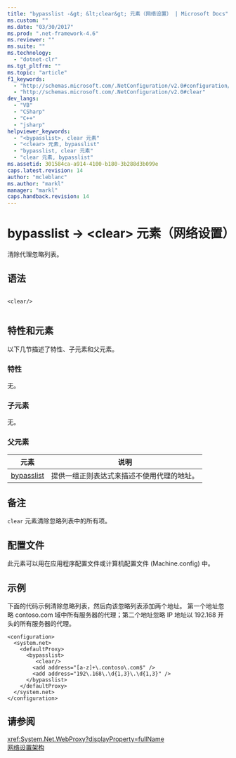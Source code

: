 ```yaml
---
title: "bypasslist -&gt; &lt;clear&gt; 元素（网络设置） | Microsoft Docs"
ms.custom: ""
ms.date: "03/30/2017"
ms.prod: ".net-framework-4.6"
ms.reviewer: ""
ms.suite: ""
ms.technology: 
  - "dotnet-clr"
ms.tgt_pltfrm: ""
ms.topic: "article"
f1_keywords: 
  - "http://schemas.microsoft.com/.NetConfiguration/v2.0#configuration/system.net/defaultProxy/bypasslist/clear"
  - "http://schemas.microsoft.com/.NetConfiguration/v2.0#clear"
dev_langs: 
  - "VB"
  - "CSharp"
  - "C++"
  - "jsharp"
helpviewer_keywords: 
  - "<bypasslist>, clear 元素"
  - "<clear> 元素, bypasslist"
  - "bypasslist, clear 元素"
  - "clear 元素, bypasslist"
ms.assetid: 301584ca-a914-4100-b180-3b288d3b099e
caps.latest.revision: 14
author: "mcleblanc"
ms.author: "markl"
manager: "markl"
caps.handback.revision: 14
---
```

# bypasslist -&gt; &lt;clear&gt; 元素（网络设置）
清除代理忽略列表。  
  
## 语法  
  
```  
  
<clear/>  
  
```  
  
## 特性和元素  
 以下几节描述了特性、子元素和父元素。  
  
### 特性  
 无。  
  
### 子元素  
 无。  
  
### 父元素  
  
|**元素**|**说明**|  
|------------|------------|  
|[bypasslist](../../../../../docs/framework/configure-apps/file-schema/network/bypasslist-element-network-settings.md)|提供一组正则表达式来描述不使用代理的地址。|  
  
## 备注  
 `clear` 元素清除忽略列表中的所有项。  
  
## 配置文件  
 此元素可以用在应用程序配置文件或计算机配置文件 \(Machine.config\) 中。  
  
## 示例  
 下面的代码示例清除忽略列表，然后向该忽略列表添加两个地址。  第一个地址忽略 contoso.com 域中所有服务器的代理；第二个地址忽略 IP 地址以 192.168 开头的所有服务器的代理。  
  
```  
<configuration>  
  <system.net>  
    <defaultProxy>  
      <bypasslist>  
         <clear/>  
        <add address="[a-z]+\.contoso\.com$" />  
        <add address="192\.168\.\d{1,3}\.\d{1,3}" />  
      </bypasslist>  
    </defaultProxy>  
  </system.net>  
</configuration>   
```  
  
## 请参阅  
 <xref:System.Net.WebProxy?displayProperty=fullName>   
 [网络设置架构](../../../../../docs/framework/configure-apps/file-schema/network/index.md)